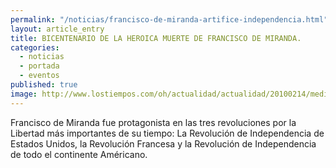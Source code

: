```yaml
---
permalink: "/noticias/francisco-de-miranda-artifice-independencia.html"
layout: article_entry
title: BICENTENARIO DE LA HEROICA MUERTE DE FRANCISCO DE MIRANDA.
categories: 
  - noticias
  - portada
  - eventos
published: true
image: http://www.lostiempos.com/oh/actualidad/actualidad/20100214/media_recortes/2010/02/12/103374_gd.jpg
---
```


Francisco de Miranda fue protagonista en las tres revoluciones por la Libertad más importantes de su tiempo: La Revolución de Independencia de Estados Unidos, la Revolución Francesa y la Revolución de Independencia de todo el continente Américano.
